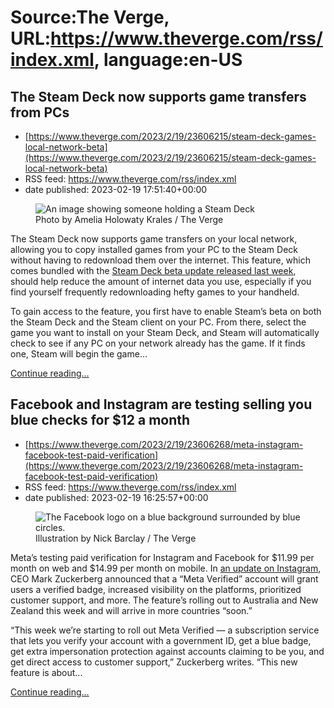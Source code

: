 # Source:The Verge, URL:https://www.theverge.com/rss/index.xml, language:en-US

## The Steam Deck now supports game transfers from PCs
 - [https://www.theverge.com/2023/2/19/23606215/steam-deck-games-local-network-beta](https://www.theverge.com/2023/2/19/23606215/steam-deck-games-local-network-beta)
 - RSS feed: https://www.theverge.com/rss/index.xml
 - date published: 2023-02-19 17:51:40+00:00

<figure>
      <img alt="An image showing someone holding a Steam Deck" src="https://cdn.vox-cdn.com/thumbor/8sdPsPQ-lGlakqPCzeFRdDti6aU=/263x0:1588x883/1310x873/cdn.vox-cdn.com/uploads/chorus_image/image/71992997/226464_Steam_Deck_is_fun_AKrales_0105_crop.0.jpg" />
        <figcaption>Photo by Amelia Holowaty Krales / The Verge</figcaption>
    </figure>

  <p id="OdD3Tl">The Steam Deck now supports game transfers on your local network, allowing you to copy installed games from your PC to the Steam Deck without having to redownload them over the internet. This feature, which comes bundled with the <a href="https://store.steampowered.com/news/app/1675200/view/3673285123502439065">Steam Deck beta update released last week</a>, should help reduce the amount of internet data you use, especially if you find yourself frequently redownloading hefty games to your handheld.</p>
<p id="RJulmM">To gain access to the feature, you first have to enable Steam’s beta on both the Steam Deck and the Steam client on your PC. From there, select the game you want to install on your Steam Deck, and Steam will automatically check to see if any PC on your network already has the game. If it finds one, Steam will begin the game...</p>
  <p>
    <a href="https://www.theverge.com/2023/2/19/23606215/steam-deck-games-local-network-beta">Continue reading&hellip;</a>
  </p>

## Facebook and Instagram are testing selling you blue checks for $12 a month
 - [https://www.theverge.com/2023/2/19/23606268/meta-instagram-facebook-test-paid-verification](https://www.theverge.com/2023/2/19/23606268/meta-instagram-facebook-test-paid-verification)
 - RSS feed: https://www.theverge.com/rss/index.xml
 - date published: 2023-02-19 16:25:57+00:00

<figure>
      <img alt="The Facebook logo on a blue background surrounded by blue circles." src="https://cdn.vox-cdn.com/thumbor/xQLDu-aEPXS9Lao0KT7ogmRPSU0=/0x0:2040x1360/1310x873/cdn.vox-cdn.com/uploads/chorus_image/image/71992854/STK040_VRG_Illo_N_Barclay_5_facebook.0.jpg" />
        <figcaption>Illustration by Nick Barclay / The Verge</figcaption>
    </figure>

  <p id="ufc1ge">Meta’s testing paid verification for Instagram and Facebook for $11.99 per month on web and $14.99 per month on mobile. In <a href="https://urldefense.proofpoint.com/v2/url?u=https-3A__www.instagram.com_j_AbZ19cL4AVphbig9_&amp;d=DwMF-g&amp;c=7MSjEE-cVgLCRHxk1P5PWg&amp;r=BNBxCHAXbQh36ojJhS0bgFa1B4VDwdnVWcDtoqjuqjw&amp;m=40FnwsADwYmEoaiUR9eTjWT5lkKKqTEYjXlX675dolejmqIbXf9rJT6ZRRFGk7nW&amp;s=7cs6XHh2VxAmGYejg2h_SDpVnS26Vr9kDqoMjt1UEgs&amp;e=">an update on Instagram</a>, CEO Mark Zuckerberg announced that a “Meta Verified” account will grant users a verified badge, increased visibility on the platforms, prioritized customer support, and more. The feature’s rolling out to Australia and New Zealand this week and will arrive in more countries “soon.”</p>
<p id="fc5BS8">“This week we’re starting to roll out Meta Verified — a subscription service that lets you verify your account with a government ID, get a blue badge, get extra impersonation protection against accounts claiming to be you, and get direct access to customer support,” Zuckerberg writes. “This new feature is about...</p>
  <p>
    <a href="https://www.theverge.com/2023/2/19/23606268/meta-instagram-facebook-test-paid-verification">Continue reading&hellip;</a>
  </p>


